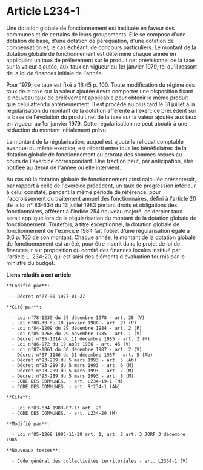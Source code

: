 # Article L234-1

Une dotation globale de fonctionnement est instituée en faveur des communes et de certains de leurs groupements. Elle se
compose d'une dotation de base, d'une dotation de péréquation, d'une dotation de compensation et, le cas échéant, de concours
particuliers.    Le montant de la dotation globale de fonctionnement est déterminé chaque année en appliquant un taux de
prélèvement sur le produit net prévisionnel de la taxe sur la valeur ajoutée, aux taux en vigueur au 1er janvier 1979, tel
qu'il ressort de la loi de finances initiale de l'année.

Pour 1979, ce taux est fixé à 16,45 p. 100. Toute modification du régime des taux de la taxe sur la valeur ajoutée devra
comporter une disposition fixant le nouveau taux de prélèvement applicable pour obtenir le même produit que celui attendu
antérieurement.    Il est procédé au plus tard le 31 juillet à la régularisation du montant de la dotation afférente à
l'exercice précédent sur la base de l'évolution du produit net de la taxe sur la valeur ajoutée aux taux en vigueur au 1er
janvier 1979. Cette régularisation ne peut aboutir à une réduction du montant initialement prévu.

Le montant de la régularisation, auquel est ajouté le reliquat comptable éventuel du même exercice, est réparti entre tous
les bénéficiaires de la dotation globale de fonctionnement au prorata des sommes reçues au cours de l'exercice correspondant.
Une fraction peut, par anticipation, être notifiée au début de l'année où elle intervient.

Au cas où la dotation globale de fonctionnement ainsi calculée présenterait, par rapport à celle de l'exercice précédent, un
taux de progression inférieur à celui constaté, pendant la même période de référence, pour l'accroissement du traitement
annuel des fonctionnaires, défini à l'article 20 de la loi n° 83-634 du 13 juillet 1983 portant droits et obligations des
fonctionnaires, afférent à l'indice 254 nouveau majoré, ce dernier taux serait appliqué lors de la régularisation du montant
de la dotation globale de fonctionnement.    Toutefois, à titre exceptionnel, la dotation globale de fonctionnement de
l'exercice 1984 fait l'objet d'une régularisation égale à 0,6 p. 100 de son montant.    Chaque année, le montant de la
dotation globale de fonctionnement est arrêté, pour être inscrit dans le projet de loi de finances,   r sur proposition du
comité des finances locales institué par l'article L. 234-20, qui est saisi des éléments d'évaluation fournis par le ministre
du budget.

**Liens relatifs à cet article**

	**Codifié par**:

	  - Décret n°77-90 1977-01-27

	**Cité par**:

	  - Loi n°78-1239 du 29 décembre 1978 - art. 38 (V)
	  - Loi n°80-30 du 18 janvier 1980 - art. 27 (P)
	  - Loi n°84-1209 du 29 décembre 1984 - art. 2 (P)
	  - Loi n°85-1268 du 29 novembre 1985 - art. 1 (V)
	  - Décret n°85-1314 du 11 décembre 1985 - art. 2 (M)
	  - Loi n°86-972 du 19 août 1986 - art. 45 (V)
	  - Loi n°87-1061 du 30 décembre 1987 - art. 2 (V)
	  - Décret n°87-1146 du 31 décembre 1987 - art. 5 (Ab)
	  - Décret n°93-289 du 5 mars 1993 - art. 5 (Ab)
	  - Décret n°93-289 du 5 mars 1993 - art. 6 (M)
	  - Décret n°93-289 du 5 mars 1993 - art. 7 (M)
	  - Décret n°93-289 du 5 mars 1993 - art. 8 (M)
	  - CODE DES COMMUNES. - art. L234-19-1 (M)
	  - CODE DES COMMUNES. - art. R*234-1 (Ab)

	**Cite**:

	  - Loi n°83-634 1983-07-13 art. 20
	  - CODE DES COMMUNES. - art. L234-20 (M)

	**Modifié par**:

	  - Loi n°85-1268 1985-11-29 art. 1, art. 2 art. 3 JORF 3 décembre 1985

	**Nouveaux textes**:

	  - Code général des collectivités territoriales - art. L2334-1 (V)

